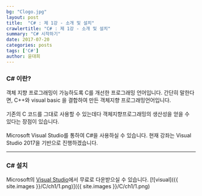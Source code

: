 ```yaml
---
bg: "Clogo.jpg"
layout: post
title:  "C# : 제 1강 - 소개 및 설치"
crawlertitle: "C# : 제 1강 - 소개 및 설치"
summary: "C# 시작하기"
date: 2017-07-20
categories: posts
tags: ['C#']
author: 윤대희
---
```

### C# 이란? ###
객체 지향 프로그래밍이 가능하도록 C를 개선한 프로그래밍 언어입니다. 간단히 말한다면, C++와 visual basic 을 결합하여 만든 객체지향 프로그래밍언어입니다. 
<br><br>
기존의 C 코드를 그대로 사용할 수 있는데다 객체지향프로그래밍의 생산성을 얻을 수 있다는 장점이 있습니다.
<br><br>
Microsoft Visual Studio를 통하여 C#을 사용하실 수 있습니다. 현재 강좌는 Visual Studio 2017을 기반으로 진행하겠습니다.
<br>

----------
### C# 설치 ###

Microsoft의 [Visual Studio][download]에서 무료로 다운받으실 수 있습니다.
[![visual]({{ site.images }}/C/ch1/1.png)]({{ site.images }}/C/ch1/1.png)

[download]: https://www.visualstudio.com/ko/
